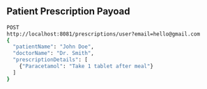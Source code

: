 ## Patient Prescription Payoad
```sh
POST
http://localhost:8081/prescriptions/user?email=hello@gmail.com
{
  "patientName": "John Doe",
  "doctorName": "Dr. Smith",
  "prescriptionDetails": [
    {"Paracetamol": "Take 1 tablet after meal"}
  ]
}
```